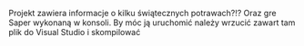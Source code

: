Projekt zawiera informacje o kilku świątecznych potrawach?!? 
Oraz gre Saper wykonaną w konsoli. By móc ją uruchomić należy wrzucić zawart tam plik do Visual Studio i skompilować

